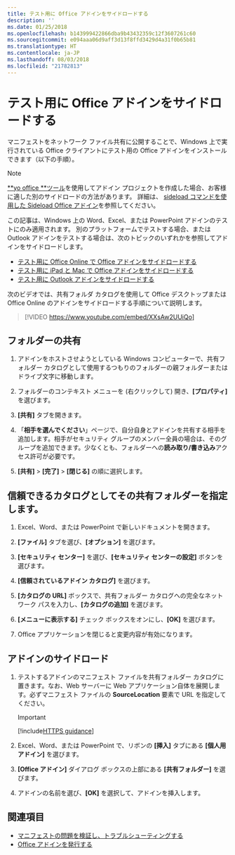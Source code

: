 ```yaml
---
title: テスト用に Office アドインをサイドロードする
description: ''
ms.date: 01/25/2018
ms.openlocfilehash: b143999422866dba9b43432359c12f3607261c60
ms.sourcegitcommit: e094aaa06d9aff3d13f8ffd3429d4a31f0b65b81
ms.translationtype: HT
ms.contentlocale: ja-JP
ms.lasthandoff: 08/03/2018
ms.locfileid: "21782813"
---
```

# <a name="sideload-office-add-ins-for-testing"></a>テスト用に Office アドインをサイドロードする

マニフェストをネットワーク ファイル共有に公開することで、Windows 上で実行されている Office クライアントにテスト用の Office アドインをインストールできます（以下の手順）。

> [!NOTE]
> [**yo office **ツール](https://github.com/OfficeDev/generator-office)を使用してアドイン プロジェクトを作成した場合、お客様に適した別のサイドロードの方法があります。 詳細は、 [sideload コマンドを使用した Sideload Office アドイン](sideload-office-addin-using-sideload-command.md)を参照してください。

この記事は、Windows 上の Word、Excel、または PowerPoint アドインのテストにのみ適用されます。 別のプラットフォームでテストする場合、または Outlook アドインをテストする場合は、次のトピックのいずれかを参照してアドインをサイドロードします。

- [テスト用に Office Online で Office アドインをサイドロードする](sideload-office-add-ins-for-testing.md)
- [テスト用に iPad と Mac で Office アドインをサイドロードする](sideload-an-office-add-in-on-ipad-and-mac.md)
- [テスト用に Outlook アドインをサイドロードする](../../../../outlook/add-ins/sideload-outlook-add-ins-for-testing)


次のビデオでは、共有フォルダ カタログを使用して Office デスクトップまたは Office Online のアドインをサイドロードする手順について説明します。  


> [!VIDEO https://www.youtube.com/embed/XXsAw2UUiQo]


## <a name="share-a-folder"></a>フォルダーの共有

1. アドインをホストさせようとしている Windows コンピューターで、共有フォルダー カタログとして使用するつもりのフォルダーの親フォルダーまたはドライブ文字に移動します。

2. フォルダーのコンテキスト メニューを (右クリックして) 開き、**[プロパティ]** を選びます。

3. **[共有]** タブを開きます。

4. 「**相手を選んでください**」ページで、自分自身とアドインを共有する相手を追加します。相手がセキュリティ グループのメンバー全員の場合は、そのグループを追加できます。少なくとも、フォルダーへの**読み取り/書き込み**アクセス許可が必要です。 

5. **[共有]** > **[完了]** > **[閉じる]** の順に選択します。


## <a name="specify-the-shared-folder-as-a-trusted-catalog"></a>信頼できるカタログとしてその共有フォルダーを指定します。
      
1. Excel、Word、または PowerPoint で新しいドキュメントを開きます。
    
2. **[ファイル]** タブを選び、**[オプション]** を選びます。
    
3. **[セキュリティ センター]** を選び、**[セキュリティ センターの設定]** ボタンを選びます。
    
4. **[信頼されているアドイン カタログ]** を選びます。
    
5. **[カタログの URL]** ボックスで、共有フォルダー カタログへの完全なネットワーク パスを入力し、**[カタログの追加]** を選びます。
    
6. **[メニューに表示する]** チェック ボックスをオンにし、**[OK]** を選びます。

7. Office アプリケーションを閉じると変更内容が有効になります。
    

## <a name="sideload-your-add-in"></a>アドインのサイドロード

1. テストするアドインのマニフェスト ファイルを共有フォルダー カタログに置きます。なお、Web サーバーに Web アプリケーション自体を展開します。必ずマニフェスト ファイルの **SourceLocation** 要素で URL を指定してください。

    > [!IMPORTANT]
    > [!include[HTTPS guidance](../includes/https-guidance.md)]

2. Excel、Word、または PowerPoint で、リボンの **[挿入]** タブにある **[個人用アドイン]** を選びます。

3. **[Office アドイン]** ダイアログ ボックスの上部にある **[共有フォルダー]** を選びます。

4. アドインの名前を選び、**[OK]** を選択して、アドインを挿入します。


## <a name="see-also"></a>関連項目

- [マニフェストの問題を検証し、トラブルシューティングする](troubleshoot-manifest.md)
- [Office アドインを発行する](../publish/publish.md)
    
